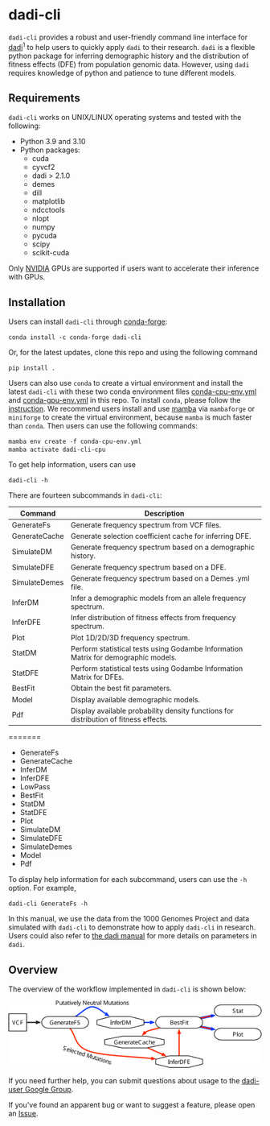 # dadi-cli

`dadi-cli` provides a robust and user-friendly command line interface for [dadi](https://dadi.readthedocs.io)<sup>1</sup> to help users to quickly apply `dadi` to their research. `dadi` is a flexible python package for inferring demographic history and the distribution of fitness effects (DFE) from population genomic data. However, using `dadi` requires knowledge of python and patience to tune different models.

## Requirements

`dadi-cli` works on UNIX/LINUX operating systems and tested with the following:

- Python 3.9 and 3.10
- Python packages:
	- cuda
	- cyvcf2
	- dadi > 2.1.0
	- demes
	- dill
	- matplotlib
	- ndcctools
	- nlopt
	- numpy
	- pycuda
	- scipy
	- scikit-cuda

Only [NVIDIA](https://www.nvidia.com) GPUs are supported if users want to accelerate their inference with GPUs.

## Installation

Users can install `dadi-cli` through [conda-forge](https://conda-forge.org/):
```
conda install -c conda-forge dadi-cli
```

Or, for the latest updates, clone this repo and using the following command

```         
pip install .
```

Users can also use `conda` to create a virtual environment and install the latest `dadi-cli` with these two conda environment files [conda-cpu-env.yml](https://github.com/xin-huang/dadi-cli/blob/master/conda-cpu-env.yml) and [conda-gpu-env.yml](https://github.com/xin-huang/dadi-cli/blob/master/conda-gpu-env.yml) in this repo. To install `conda`, please follow the [instruction](https://docs.conda.io/projects/conda/en/latest/user-guide/install/index.html). We recommend users install and use [mamba](https://mamba.readthedocs.io/en/latest/installation/mamba-installation.html) via `mambaforge` or `miniforge` to create the virtual environment, because `mamba` is much faster than `conda`. Then users can use the following commands:

	mamba env create -f conda-cpu-env.yml
	mamba activate dadi-cli-cpu

To get help information, users can use

```         
dadi-cli -h
```

There are fourteen subcommands in `dadi-cli`:

| Command | Description |
| - | - |
| GenerateFs    | Generate frequency spectrum from VCF files. |
| GenerateCache | Generate selection coefficient cache for inferring DFE. |
| SimulateDM    | Generate frequency spectrum based on a demographic history. |
| SimulateDFE   | Generate frequency spectrum based on a DFE. |
| SimulateDemes | Generate frequency spectrum based on a Demes .yml file. |
| InferDM       | Infer a demographic models from an allele frequency spectrum. |
| InferDFE      | Infer distribution of fitness effects from frequency spectrum. |
| Plot          | Plot 1D/2D/3D frequency spectrum. |
| StatDM        | Perform statistical tests using Godambe Information Matrix for demographic models. |
| StatDFE       | Perform statistical tests using Godambe Information Matrix for DFEs. |
| BestFit       | Obtain the best fit parameters. |
| Model         | Display available demographic models. |
| Pdf           | Display available probability density functions for distribution of fitness effects. |
=======
- GenerateFs 
- GenerateCache 
- InferDM 
- InferDFE 
- LowPass 
- BestFit 
- StatDM 
- StatDFE 
- Plot 
- SimulateDM 
- SimulateDFE 
- SimulateDemes 
- Model 
- Pdf

To display help information for each subcommand, users can use the `-h` option. For example,

```         
dadi-cli GenerateFs -h
```

In this manual, we use the data from the 1000 Genomes Project and data simulated with `dadi-cli` to demonstrate how to apply `dadi-cli` in research. Users could also refer to [the dadi manual](https://dadi.readthedocs.io/en/latest/) for more details on parameters in `dadi`.

## Overview

The overview of the workflow implemented in `dadi-cli` is shown below:

![dadi-cli-workflow](https://github.com/xin-huang/dadi-cli/blob/revision/docs/figs/dadi_cli_workflow.png?raw=true)

If you need further help, you can submit questions about usage to the [dadi-user Google Group](http://groups.google.com/group/dadi-user).

If you've found an apparent bug or want to suggest a feature, please open an [Issue](https://github.com/xin-huang/dadi-cli/issues).
